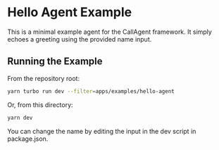 # Hello Agent Example

This is a minimal example agent for the CallAgent framework. It simply echoes a greeting using the provided name input.

## Running the Example

From the repository root:

```bash
yarn turbo run dev --filter=apps/examples/hello-agent
```

Or, from this directory:

```bash
yarn dev
```

You can change the name by editing the input in the dev script in package.json. 